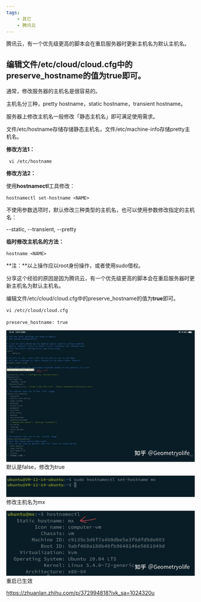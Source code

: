 ```yaml
---
tags:
    - 其它
    - 腾讯云
---
```


腾讯云，有一个优先级更高的脚本会在重启服务器时更新主机名为默认主机名。

## 编辑文件/etc/cloud/cloud.cfg中的preserve_hostname的值为**true**即可。



通常，修改服务器的主机名是很容易的。

主机名分三种，pretty hostname，static hostname，transient hostname。

服务器上修改主机名一般修改「静态主机名」即可满足使用需求。

文件/etc/hostname存储存储静态主机名，文件/etc/machine-info存储pretty主机名。

**修改方法1：**

```text
 vi /etc/hostname
```

**修改方法2：**

使用**hostnamectl**工具修改：

```text
hostnamectl set-hostname <NAME>
```

不使用参数选项时，默认修改三种类型的主机名，也可以使用参数修改指定的主机名：

--static, --transient, --pretty

**临时修改主机名的方法：**

```text
hostname <NAME>
```

**注：**以上操作应以root身份操作，或者使用sudo借权。

分享这个经验的原因是因为腾讯云，有一个优先级更高的脚本会在重启服务器时更新主机名为默认主机名。

编辑文件/etc/cloud/cloud.cfg中的preserve_hostname的值为**true**即可。

```text
vi /etc/cloud/cloud.cfg

preserve_hostname: true
```

![img](/img-post/开发/其它/腾讯云/腾讯云的轻量应用服务器修改主机名hostname的方法.assets/v2-0adf932995f8d688d644007ee9c5259d_720w.jpg)默认是false，修改为true



![img](/img-post/开发/其它/腾讯云/腾讯云的轻量应用服务器修改主机名hostname的方法.assets/v2-0f6fb7f2cfdfce27cf254a3084a1a2ac_720w.jpg)修改主机名为mx



![img](/img-post/开发/其它/腾讯云/腾讯云的轻量应用服务器修改主机名hostname的方法.assets/v2-3acf55c7c5e9cf47463ae0898c845ed3_720w.jpg)重启已生效

https://zhuanlan.zhihu.com/p/372994818?ivk_sa=1024320u